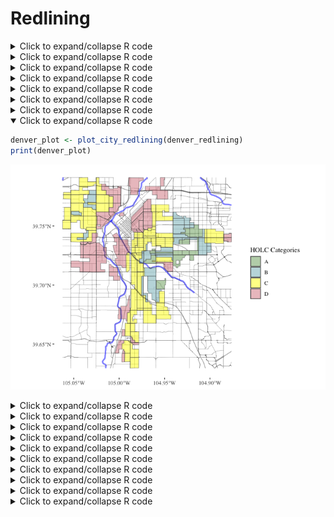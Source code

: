 Redlining
================

<details>
<summary>
Click to expand/collapse R code
</summary>

``` r
if (!requireNamespace("tidytext", quietly = TRUE)) {
  install.packages("tidytext")
}
library(tidytext)
## Warning: package 'tidytext' was built under R version 4.3.2
library(sf)
## Warning: package 'sf' was built under R version 4.3.2
## Linking to GEOS 3.11.0, GDAL 3.5.3, PROJ 9.1.0; sf_use_s2() is TRUE
library(ggplot2)
## Warning: package 'ggplot2' was built under R version 4.3.2
library(ggthemes)
## Warning: package 'ggthemes' was built under R version 4.3.2
library(dplyr)
## 
## Attaching package: 'dplyr'
## The following objects are masked from 'package:stats':
## 
##     filter, lag
## The following objects are masked from 'package:base':
## 
##     intersect, setdiff, setequal, union
library(rstac)
## Warning: package 'rstac' was built under R version 4.3.2
library(gdalcubes)
## Warning: package 'gdalcubes' was built under R version 4.3.2
library(gdalUtils)
## Please note that rgdal will be retired during October 2023,
## plan transition to sf/stars/terra functions using GDAL and PROJ
## at your earliest convenience.
## See https://r-spatial.org/r/2023/05/15/evolution4.html and https://github.com/r-spatial/evolution
## rgdal: version: 1.6-7, (SVN revision 1203)
## Geospatial Data Abstraction Library extensions to R successfully loaded
## Loaded GDAL runtime: GDAL 3.5.3, released 2022/10/21
## Path to GDAL shared files: /Library/Frameworks/R.framework/Versions/4.3-x86_64/Resources/library/rgdal/gdal
##  GDAL does not use iconv for recoding strings.
## GDAL binary built with GEOS: TRUE 
## Loaded PROJ runtime: Rel. 9.1.0, September 1st, 2022, [PJ_VERSION: 910]
## Path to PROJ shared files: /Library/Frameworks/R.framework/Versions/4.3-x86_64/Resources/library/gdalcubes/proj
## PROJ CDN enabled: FALSE
## Linking to sp version:1.6-1
## To mute warnings of possible GDAL/OSR exportToProj4() degradation,
## use options("rgdal_show_exportToProj4_warnings"="none") before loading sp or rgdal.
## 
## Attaching package: 'gdalUtils'
## The following object is masked from 'package:sf':
## 
##     gdal_rasterize
library(gdalcubes)
library(colorspace)
library(terra)
## Warning: package 'terra' was built under R version 4.3.2
## terra 1.7.71
## 
## Attaching package: 'terra'
## The following object is masked from 'package:colorspace':
## 
##     RGB
## The following objects are masked from 'package:gdalcubes':
## 
##     animate, crop, size
library(tidyterra)
## 
## Attaching package: 'tidyterra'
## The following object is masked from 'package:stats':
## 
##     filter
library(basemapR)
library(tidytext)
library(ggwordcloud)
library(osmextract)
## Data (c) OpenStreetMap contributors, ODbL 1.0. https://www.openstreetmap.org/copyright.
## Check the package website, https://docs.ropensci.org/osmextract/, for more details.
library(sf)
library(ggplot2)
library(ggthemes)
library(glue)
## 
## Attaching package: 'glue'
## The following object is masked from 'package:terra':
## 
##     trim

library(purrr)
```

</details>
<details>
<summary>
Click to expand/collapse R code
</summary>

``` r
# Function to get a list of unique cities and states from the redlining data
get_city_state_list_from_redlining_data <- function() {
  # URL to the GeoJSON data
  url <- "https://raw.githubusercontent.com/americanpanorama/mapping-inequality-census-crosswalk/main/MIv3Areas_2010TractCrosswalk.geojson"
  
  # Read the GeoJSON file into an sf object
  redlining_data <- tryCatch({
    read_sf(url)
  }, error = function(e) {
    stop("Error reading GeoJSON data: ", e$message)
  })

  # Check for the existence of 'city' and 'state' columns
  if (!all(c("city", "state") %in% names(redlining_data))) {
    stop("The required columns 'city' and/or 'state' do not exist in the data.")
  }

  # Extract a unique list of city and state pairs without the geometries
  city_state_df <- redlining_data %>%
    select(city, state) %>%
    st_set_geometry(NULL) %>%  # Drop the geometry to avoid issues with invalid shapes
    distinct(city, state) %>%
    arrange(state, city )  # Arrange the list alphabetically by state, then by city

  # Return the dataframe of unique city-state pairs
  return(city_state_df)
}
```

</details>
<details>
<summary>
Click to expand/collapse R code
</summary>

``` r
#Retrieve the list of cities and states
city_state_list <- get_city_state_list_from_redlining_data()
print(city_state_list)
```

    # A tibble: 314 × 2
       city        state
       <chr>       <chr>
     1 Birmingham  AL   
     2 Mobile      AL   
     3 Montgomery  AL   
     4 Arkadelphia AR   
     5 Batesville  AR   
     6 Camden      AR   
     7 Conway      AR   
     8 El Dorado   AR   
     9 Fort Smith  AR   
    10 Little Rock AR   
    # ℹ 304 more rows

</details>
<details>
<summary>
Click to expand/collapse R code
</summary>

``` r
# Function to load and filter redlining data by city
load_city_redlining_data <- function(city_name) {
  # URL to the GeoJSON data
  url <- "https://raw.githubusercontent.com/americanpanorama/mapping-inequality-census-crosswalk/main/MIv3Areas_2010TractCrosswalk.geojson"
  
  # Read the GeoJSON file into an sf object
  redlining_data <- read_sf(url)
  
  # Filter the data for the specified city and non-empty grades
  
  city_redline <- redlining_data %>%
    filter(city == city_name )
  
  # Return the filtered data
  return(city_redline)
}
```

</details>
<details>
<summary>
Click to expand/collapse R code
</summary>

``` r
# Load redlining data for Denver
denver_redlining <- load_city_redlining_data("Denver")
print(denver_redlining)
```

    Simple feature collection with 316 features and 15 fields
    Geometry type: MULTIPOLYGON
    Dimension:     XY
    Bounding box:  xmin: -105.0622 ymin: 39.62952 xmax: -104.8763 ymax: 39.79111
    Geodetic CRS:  WGS 84
    # A tibble: 316 × 16
       area_id city   state city_survey cat   grade label res   com   ind   fill   
     *   <int> <chr>  <chr> <lgl>       <chr> <chr> <chr> <lgl> <lgl> <lgl> <chr>  
     1    6525 Denver CO    TRUE        Best  A     A1    TRUE  FALSE FALSE #76a865
     2    6525 Denver CO    TRUE        Best  A     A1    TRUE  FALSE FALSE #76a865
     3    6525 Denver CO    TRUE        Best  A     A1    TRUE  FALSE FALSE #76a865
     4    6525 Denver CO    TRUE        Best  A     A1    TRUE  FALSE FALSE #76a865
     5    6529 Denver CO    TRUE        Best  A     A2    TRUE  FALSE FALSE #76a865
     6    6529 Denver CO    TRUE        Best  A     A2    TRUE  FALSE FALSE #76a865
     7    6529 Denver CO    TRUE        Best  A     A2    TRUE  FALSE FALSE #76a865
     8    6537 Denver CO    TRUE        Best  A     A3    TRUE  FALSE FALSE #76a865
     9    6537 Denver CO    TRUE        Best  A     A3    TRUE  FALSE FALSE #76a865
    10    6537 Denver CO    TRUE        Best  A     A3    TRUE  FALSE FALSE #76a865
    # ℹ 306 more rows
    # ℹ 5 more variables: GEOID10 <chr>, GISJOIN <chr>, calc_area <dbl>,
    #   pct_tract <dbl>, geometry <MULTIPOLYGON [°]>

</details>
<details>
<summary>
Click to expand/collapse R code
</summary>

``` r


get_places <- function(polygon_layer, type = "food" ) {
  # Check if the input is an sf object
  if (!inherits(polygon_layer, "sf")) {
    stop("The provided object is not an sf object.")
  }
  
  # Create a bounding box from the input sf object
  bbox_here <- st_bbox(polygon_layer) |>
    st_as_sfc()
  
  if(type == "food"){
    my_layer <- "multipolygons"
    my_query <- "SELECT * FROM multipolygons WHERE (
                 shop IN ('supermarket', 'bodega', 'market', 'other_market', 'farm', 'garden_centre', 'doityourself', 'farm_supply', 'compost', 'mulch', 'fertilizer') OR
                 amenity IN ('social_facility', 'market', 'restaurant', 'coffee') OR
                 leisure = 'garden' OR
                 landuse IN ('farm', 'farmland', 'row_crops', 'orchard_plantation', 'dairy_grazing') OR
                 building IN ('brewery', 'winery', 'distillery') OR
                 shop = 'greengrocer' OR
                 amenity = 'marketplace'
               )"
    title <- "food"
  }
  
  if (type == "processed_food") {
    my_layer <- "multipolygons"
    my_query <- "SELECT * FROM multipolygons WHERE (
                   amenity IN ('fast_food', 'cafe', 'pub') OR
                   shop IN ('convenience', 'supermarket') OR
                   shop = 'kiosk'
                 )"
    title <- "Processed Food Locations"
}
  
  if(type == "natural_habitats"){
    my_layer <- "multipolygons"
    my_query <- "SELECT * FROM multipolygons WHERE (
             boundary = 'protected_area' OR
             natural IN ('tree', 'wood') OR
             landuse = 'forest' OR
             leisure = 'park'
           )"
    title <- "Natural habitats or City owned trees"
  }
  
   if(type == "roads"){
    my_layer <- "lines"
    my_query <- "SELECT * FROM lines WHERE (
             highway IN ('motorway', 'trunk', 'primary', 'secondary', 'tertiary') )"
    title <- "Major roads"
   }
  
  if(type == "rivers"){
    my_layer <- "lines"
    my_query <- "SELECT * FROM lines WHERE (
             waterway IN ('river'))"
    title <- "Major rivers"
  }
  
  if(type == "internet_access") {
    my_layer <- "multipolygons"
    my_query <- "SELECT * FROM multipolygons WHERE (
                 amenity IN ('library', 'cafe', 'community_centre', 'public_building') AND
                 internet_access = 'yes' 
               )"
    title <- "Internet Access Locations"
}

  if(type == "water_bodies") {
    my_layer <- "multipolygons"
    my_query <- "SELECT * FROM multipolygons WHERE (
                 natural IN ('water', 'lake', 'pond') OR
                 water IN ('lake', 'pond') OR
                 landuse = 'reservoir'
               )"
    title <- "Water Bodies"
}

 if(type == "government_buildings") {
    my_layer <- "multipolygons"
    my_query <- "SELECT * FROM multipolygons WHERE (
                 amenity IN ('townhall', 'courthouse', 'embassy', 'police', 'fire_station') OR
                 building IN ('capitol', 'government')
               )"
    title <- "Government Buildings"
}



  # Use the bbox to get data with oe_get(), specifying the desired layer and a custom SQL query for fresh food places
  tryCatch({
    places <- oe_get(
      place = bbox_here,
      layer = my_layer,  # Adjusted layer; change as per actual data availability
      query = my_query,
      quiet = TRUE
    )
    
  places <- st_make_valid(places)
    
    # Crop the data to the bounding box
    cropped_places <- st_crop(places, bbox_here)
    
    # Plotting the cropped fresh food places
    plot <- ggplot(data = cropped_places) +
      geom_sf(fill="cornflowerblue", color="cornflowerblue") +
      ggtitle(title) +
  theme_tufte()+
  theme(legend.position = "none",  # Optionally hide the legend
        axis.text = element_blank(),     # Remove axis text
        axis.title = element_blank(),    # Remove axis titles
        axis.ticks = element_blank(),    # Remove axis ticks
         plot.background = element_rect(fill = "white", color = NA),  # Set the plot background to white
        panel.background = element_rect(fill = "white", color = NA),  # Set the panel background to white
        panel.grid.major = element_blank(),  # Remove major grid lines
        panel.grid.minor = element_blank(),
        ) 
    
    # Save the plot as a PNG file
    png_filename <- paste0(title,"_", Sys.Date(), ".png")
    ggsave(png_filename, plot, width = 10, height = 8, units = "in")
    
    # Return the cropped dataset
    return(cropped_places)
  }, error = function(e) {
    stop("Failed to retrieve or plot data: ", e$message)
  })
}
```

</details>
<details>
<summary>
Click to expand/collapse R code
</summary>

``` r


plot_city_redlining <- function(redlining_data, filename = "redlining_plot.png") {
  # Fetch additional geographic data based on redlining data
  roads <- get_places(redlining_data, type = "roads")
  rivers <- get_places(redlining_data, type = "rivers")
  
  # Filter residential zones with valid grades and where city survey is TRUE
  residential_zones <- redlining_data %>%
    filter(city_survey == TRUE & grade != "") 

  # Colors for the grades
  colors <- c("#76a865", "#7cb5bd", "#ffff00", "#d9838d")

  # Plot the data using ggplot2
  plot <- ggplot() +
    geom_sf(data = roads, lwd = 0.1) +
    geom_sf(data = rivers, color = "blue", alpha = 0.5, lwd = 1.1) +
    geom_sf(data = residential_zones, aes(fill = grade), alpha = 0.5) +
    theme_tufte() +
    scale_fill_manual(values = colors) +
    labs(fill = 'HOLC Categories') +
    theme(
      plot.background = element_rect(fill = "white", color = NA),
      panel.background = element_rect(fill = "white", color = NA),
      panel.grid.major = element_blank(),
      panel.grid.minor = element_blank(),
      legend.position = "right"
    )
  
  # Save the plot as a high-resolution PNG file
  ggsave(filename, plot, width = 10, height = 8, units = "in", dpi = 600)
  
  # Return the plot object if needed for further manipulation or checking
  return(plot)
}
```

</details>
<details open>
<summary>
Click to expand/collapse R code
</summary>

``` r
denver_plot <- plot_city_redlining(denver_redlining)
print(denver_plot)
```

![](worksheet_redlining_files/figure-gfm/unnamed-chunk-8-1.png)

<details>
<summary>
Click to expand/collapse R code
</summary>

``` r
food <- get_places(denver_redlining, type="food")

food_processed <- get_places(denver_redlining, type="processed_food")


natural_habitats <- get_places(denver_redlining, type="natural_habitats")

roads <- get_places(denver_redlining, type="roads")

rivers <- get_places(denver_redlining, type="rivers")

#water_bodies <- get_places(denver_redlining, type="water_bodies")

government_buildings <- get_places(denver_redlining, type="government_buildings")
```

</details>
<details>
<summary>
Click to expand/collapse R code
</summary>

``` r
split_plot <- function(sf_data, roads, rivers) {
  # Filter for grades A, B, C, and D
  sf_data_filtered <- sf_data %>% 
    filter(grade %in% c('A', 'B', 'C', 'D'))

  # Define a color for each grade
  grade_colors <- c("A" = "#76a865", "B" = "#7cb5bd", "C" = "#ffff00", "D" = "#d9838d")

  # Create the plot with panels for each grade
  plot <- ggplot(data = sf_data_filtered) +
    geom_sf(data = roads, alpha = 0.1, lwd = 0.1) +
    geom_sf(data = rivers, color = "blue", alpha = 0.1, lwd = 1.1) +
    geom_sf(aes(fill = grade)) +
    facet_wrap(~ grade, nrow = 1) +  # Free scales for different zoom levels if needed
    scale_fill_manual(values = grade_colors) +
    theme_minimal() +
    labs(fill = 'HOLC Grade') +
    theme_tufte() +
    theme(plot.background = element_rect(fill = "white", color = NA),
          panel.background = element_rect(fill = "white", color = NA),
          legend.position = "none",  # Optionally hide the legend
          axis.text = element_blank(),     # Remove axis text
          axis.title = element_blank(),    # Remove axis titles
          axis.ticks = element_blank(),    # Remove axis ticks
          panel.grid.major = element_blank(),  # Remove major grid lines
          panel.grid.minor = element_blank())  

  return(plot)
}
```

</details>
<details>
<summary>
Click to expand/collapse R code
</summary>

``` r
plot_row <- split_plot(denver_redlining, roads, rivers)
print(plot_row)
```

![](worksheet_redlining_files/figure-gfm/unnamed-chunk-11-1.png)

</details>
<details>
<summary>
Click to expand/collapse R code
</summary>

``` r

process_and_plot_sf_layers <- function(layer1, layer2, output_file = "output_plot.png") {
 # Make geometries valid
layer1 <- st_make_valid(layer1)
layer2 <- st_make_valid(layer2)

# Optionally, simplify geometries to remove duplicate vertices
layer1 <- st_simplify(layer1, preserveTopology = TRUE) |>
  filter(grade != "")

# Prepare a list to store results
results <- list()

# Loop through each grade and perform operations
for (grade in c("A", "B", "C", "D")) {
  # Filter layer1 for current grade
  layer1_grade <- layer1[layer1$grade == grade, ]

  # Buffer the geometries of the current grade
  buffered_layer1_grade <- st_buffer(layer1_grade, dist = 500)

  # Intersect with the second layer
  intersections <- st_intersects(layer2, buffered_layer1_grade, sparse = FALSE)
  selected_polygons <- layer2[rowSums(intersections) > 0, ]

  # Add a new column to store the grade information
  selected_polygons$grade <- grade

  # Store the result
  results[[grade]] <- selected_polygons
}

# Combine all selected polygons from different grades into one sf object
final_selected_polygons <- do.call(rbind, results)

  # Define colors for the grades
  grade_colors <- c("A" = "grey", "B" = "grey", "C" = "grey", "D" = "grey")

  # Create the plot
  plot <- ggplot() +
    geom_sf(data = roads, alpha = 0.05, lwd = 0.1) +
    geom_sf(data = rivers, color = "blue", alpha = 0.1, lwd = 1.1) +
    geom_sf(data = layer1, fill = "grey", color = "grey", size = 0.1) +
    facet_wrap(~ grade, nrow = 1) +
    geom_sf(data = final_selected_polygons,fill = "green", color = "green", size = 0.1) +
    facet_wrap(~ grade, nrow = 1) +
    #scale_fill_manual(values = grade_colors) +
    #scale_color_manual(values = grade_colors) +
    theme_minimal() +
    labs(fill = 'HOLC Grade') +
    theme_tufte() +
    theme(plot.background = element_rect(fill = "white", color = NA),
      panel.background = element_rect(fill = "white", color = NA),
      legend.position = "none",
          axis.text = element_blank(),
          axis.title = element_blank(),
          axis.ticks = element_blank(),
          panel.grid.major = element_blank(),
          panel.grid.minor = element_blank())

  # Save the plot as a high-resolution PNG file
  ggsave(output_file, plot, width = 10, height = 8, units = "in", dpi = 600)
  
  # Return the plot for optional further use
  return(list(plot=plot, sf = final_selected_polygons))
}
```

</details>
<details>
<summary>
Click to expand/collapse R code
</summary>

``` r
create_wordclouds_by_grade <- function(sf_object, output_file = "food_word_cloud_per_grade.png",title = "Healthy food place names word cloud", max_size =25, col_select = "name") {
   
    
    # Extract relevant data and prepare text data
    text_data <- sf_object %>%
        select(grade, col_select) %>%
        filter(!is.na(col_select)) %>%
        unnest_tokens(output = "word", input = col_select, token = "words") %>%
        count(grade, word, sort = TRUE) %>%
        ungroup() %>%
        filter(n() > 1)  # Filter to remove overly common or single-occurrence words
    
    # Ensure there are no NA values in the 'word' column
    text_data <- text_data %>% filter(!is.na(word))

    # Handle cases where text_data might be empty
    if (nrow(text_data) == 0) {
        stop("No data available for creating word clouds.")
    }
    
    # Create a word cloud using ggplot2 and ggwordcloud
    p <- ggplot( ) +
        geom_text_wordcloud_area(data=text_data, aes(label = word, size = n),rm_outside = TRUE) +
        scale_size_area(max_size = max_size) +
        facet_wrap(~ grade, nrow = 1) +
      scale_color_gradient(low = "darkred", high = "red") +
        theme_minimal() +
        theme(plot.background = element_rect(fill = "white", color = NA),
          panel.background = element_rect(fill = "white", color = NA),
          panel.spacing = unit(0.5, "lines"),
              plot.title = element_text(size = 16, face = "bold"),
              legend.position = "none") +
        labs(title = title)
    
    # Attempt to save the plot and handle any errors
    tryCatch({
        ggsave(output_file, p, width = 10, height = 4, units = "in", dpi = 600)
    }, error = function(e) {
        cat("Error in saving the plot: ", e$message, "\n")
    })
    
    return(p)
}
```

</details>
<details>
<summary>
Click to expand/collapse R code
</summary>

``` r
 layer1 <- denver_redlining
 layer2 <- food
 food_match <- process_and_plot_sf_layers(layer1, layer2, "final_redlining_plot.png")
 print(food_match$plot)
```

![](worksheet_redlining_files/figure-gfm/unnamed-chunk-14-1.png)

</details>
<details>
<summary>
Click to expand/collapse R code
</summary>

``` r
food_word_cloud <- create_wordclouds_by_grade(food_match$sf, output_file = "food_word_cloud_per_grade.png")
```

    Warning: Using an external vector in selections was deprecated in tidyselect 1.1.0.
    ℹ Please use `all_of()` or `any_of()` instead.
      # Was:
      data %>% select(col_select)

      # Now:
      data %>% select(all_of(col_select))

    See <https://tidyselect.r-lib.org/reference/faq-external-vector.html>.

    Warning in wordcloud_boxes(data_points = points_valid_first, boxes = boxes, :
    Some words could not fit on page. They have been removed.

![](food_word_cloud_per_grade.png)
</details>
<details>
<summary>
Click to expand/collapse R code
</summary>

``` r
 layer1 <- denver_redlining
 layer2 <- food_processed
 processed_food_match <- process_and_plot_sf_layers(layer1, layer2, "final_redlining_plot.png")
 print(processed_food_match$plot)
```

![](worksheet_redlining_files/figure-gfm/unnamed-chunk-16-1.png)

</details>
<details>
<summary>
Click to expand/collapse R code
</summary>

``` r
processed_food_cloud <- create_wordclouds_by_grade(processed_food_match$sf, output_file = "processed_food_word_cloud_per_grade.png",title = "Processed food place names where larger text is more frequent", max_size =17)
```

![](processed_food_word_cloud_per_grade.png)
</details>
<details>
<summary>
Click to expand/collapse R code
</summary>

``` r
 layer1 <- denver_redlining
 layer2 <- natural_habitats
 natural_habitats_match <- process_and_plot_sf_layers(layer1, layer2, "final_redlining_plot.png")
 print(natural_habitats_match$plot)
```

![](worksheet_redlining_files/figure-gfm/unnamed-chunk-18-1.png)

<details>
<summary>
Click to expand/collapse R code
</summary>

``` r
natural_habitats_cloud <- create_wordclouds_by_grade(natural_habitats_match$sf, output_file = "natural_habitats_word_cloud_per_grade.png",title = "Natural habitats place names where larger text is more frequent", max_size =35)
```

![](natural_habitats_word_cloud_per_grade.png)
</details>
<details>
<summary>
Click to expand/collapse R code
</summary>

``` r
polygon_layer <- denver_redlining
# Function to process satellite data based on an SF polygon's extent
process_satellite_data <- function(polygon_layer, start_date, end_date, assets, fps = 1, output_file = "anim.gif") {
  # Record start time
  start_time <- Sys.time()
  
  # Calculate the bbox from the polygon layer
  bbox <- st_bbox(polygon_layer)
  
  s = stac("https://earth-search.aws.element84.com/v0")

  
  # Use stacR to search for Sentinel-2 images within the bbox and date range
  items = s |> stac_search(
    collections = "sentinel-s2-l2a-cogs",
    bbox = c(bbox["xmin"], bbox["ymin"], bbox["xmax"], bbox["ymax"]),
    datetime = paste(start_date, end_date, sep = "/"),
    limit = 500
  ) %>% 
  post_request()
  
  # Define mask for Sentinel-2 image quality
  #S2.mask <- image_mask("SCL", values = c(3, 8, 9))
  
  # Create a collection of images filtering by cloud cover
  col <- stac_image_collection(items$features, asset_names = assets, property_filter = function(x) {x[["eo:cloud_cover"]] < 30})
  
  # Define a view for processing the data
  v <- cube_view(srs = "EPSG:4326", 
                 extent = list(t0 = start_date, t1 = end_date,
                               left = bbox["xmin"], right = bbox["xmax"], 
                               top = bbox["ymax"], bottom = bbox["ymin"]),
                 dx = 0.001, dy = 0.001, dt = "P1M", 
                 aggregation = "median", resampling = "bilinear")
  
  # Calculate NDVI and create an animation
  ndvi_col <- function(n) {
    rev(sequential_hcl(n, "Green-Yellow"))
  }
  
  #raster_cube(col, v, mask = S2.mask) %>%
  raster_cube(col, v) %>%
    select_bands(c("B04", "B08")) %>%
    apply_pixel("(B08-B04)/(B08+B04)", "NDVI") %>%
    gdalcubes::animate(col = ndvi_col, zlim = c(-0.2, 1), key.pos = 1, save_as = output_file, fps = fps)
  
  # Calculate processing time
  end_time <- Sys.time()
  processing_time <- difftime(end_time, start_time)
  
  # Return processing time
  return(processing_time)
}
```

</details>
<details>
<summary>
Click to expand/collapse R code
</summary>

``` r
processing_time <- process_satellite_data(denver_redlining, "2022-05-31", "2023-05-31", c("B04", "B08"))
print(processing_time)
```

    Time difference of 9.332093 mins

![](anim.gif)
</details>
<details>
<summary>
Click to expand/collapse R code
</summary>

``` r



yearly_average_ndvi <- function(polygon_layer, output_file = "ndvi.png", dx = 0.01, dy = 0.01) {
  # Record start time
  start_time <- Sys.time()

  # Calculate the bbox from the polygon layer
  bbox <- st_bbox(polygon_layer)
  
  s = stac("https://earth-search.aws.element84.com/v0")

  # Search for Sentinel-2 images within the bbox for June
  items <- s |> stac_search(
    collections = "sentinel-s2-l2a-cogs",
    bbox = c(bbox["xmin"], bbox["ymin"], bbox["xmax"], bbox["ymax"]),
    datetime = "2023-01-01/2023-12-31",
    limit = 500
  ) %>% 
  post_request()
  
  # Create a collection of images filtering by cloud cover
  col <- stac_image_collection(items$features, asset_names = c("B04", "B08"), property_filter = function(x) {x[["eo:cloud_cover"]] < 80})
  
  # Define a view for processing the data specifically for June
  v <- cube_view(srs = "EPSG:4326", 
                 extent = list(t0 = "2023-01-01", t1 = "2023-12-31",
                               left = bbox["xmin"], right = bbox["xmax"], 
                               top = bbox["ymax"], bottom = bbox["ymin"]),
                 dx = dx, dy = dy, dt = "P1Y", 
                 aggregation = "median", resampling = "bilinear")

  # Process NDVI
  ndvi_rast <- raster_cube(col, v) %>%
    select_bands(c("B04", "B08")) %>%
    apply_pixel("(B08-B04)/(B08+B04)", "NDVI") %>%
    write_tif() |>
    terra::rast()
  
 
  # Convert terra Raster to ggplot using tidyterra
ndvi_plot <-   ggplot() +
    geom_spatraster(data = ndvi_rast, aes(fill = NDVI)) +
    scale_fill_viridis_c(option = "viridis", direction = -1, name = "NDVI") +
    labs(title = "NDVI mean for 2023") +
    theme_minimal() +
    coord_sf() +
    theme(plot.background = element_rect(fill = "white", color = NA),
      panel.background = element_rect(fill = "white", color = NA),
      legend.position = "right",
          axis.text = element_blank(),
          axis.title = element_blank(),
          axis.ticks = element_blank(),
          panel.grid.major = element_blank(),
          panel.grid.minor = element_blank()) 

  # Save the plot as a high-resolution PNG file
  ggsave(output_file, ndvi_plot, width = 10, height = 8, dpi = 600)

  # Calculate processing time
  end_time <- Sys.time()
  processing_time <- difftime(end_time, start_time)

  # Return the plot and processing time
  return(list(plot = ndvi_plot, processing_time = processing_time, raster = ndvi_rast))
}
```

</details>
<details>
<summary>
Click to expand/collapse R code
</summary>

``` r
ndvi_background <- yearly_average_ndvi(denver_redlining,dx = 0.0001, dy = 0.0001)
print(ndvi_background$plot)
```

![](worksheet_redlining_files/figure-gfm/unnamed-chunk-23-1.png)

``` r
print(ndvi_background$processing_time)
```

    Time difference of 15.54536 mins

``` r
print(ndvi_background$raster)
```

    class       : SpatRaster 
    dimensions  : 1616, 1860, 1  (nrow, ncol, nlyr)
    resolution  : 1e-04, 1e-04  (x, y)
    extent      : -105.0623, -104.8763, 39.62951, 39.79112  (xmin, xmax, ymin, ymax)
    coord. ref. : lon/lat WGS 84 (EPSG:4326) 
    source      : cube_9522eb956f52023-01-01.tif 
    name        : NDVI 

</details>
<details>
<summary>
Click to expand/collapse R code
</summary>

``` r


create_mask_and_plot <- function(redlining_sf, background_raster = ndvi$raster, roads = NULL, rivers = NULL){
  start_time <- Sys.time()  # Start timing
  
  # Validate and prepare the redlining data
  redlining_sf <- redlining_sf %>%
    filter(grade != "") %>%
    st_make_valid()
  
  
bbox <- st_bbox(redlining_sf)  # Get original bounding box


expanded_bbox <- expand_bbox(bbox, 6000, 1000)  # 

   
expanded_bbox_poly <- st_as_sfc(expanded_bbox, crs = st_crs(redlining_sf)) %>%
    st_make_valid()
  
  # Initialize an empty list to store masks
  masks <- list()
  
  # Iterate over each grade to create masks
  unique_grades <- unique(redlining_sf$grade)
  for (grade in unique_grades) {
    # Filter polygons by grade
    grade_polygons <- redlining_sf[redlining_sf$grade == grade, ]
    
    # Create an "inverted" mask by subtracting these polygons from the background
    mask <- st_difference(expanded_bbox_poly, st_union(grade_polygons))
    
    # Store the mask in the list with the grade as the name
    masks[[grade]] <- st_sf(geometry = mask, grade = grade)
  }
  
  # Combine all masks into a single sf object
  mask_sf <- do.call(rbind, masks)
  
  # Normalize the grades so that C.2 becomes C, but correctly handle other grades
  mask_sf$grade <- ifelse(mask_sf$grade == "C.2", "C", mask_sf$grade)

  # Prepare the plot
  plot <- ggplot() +
    geom_spatraster(data = background_raster, aes(fill = NDVI)) +
  scale_fill_viridis_c(name = "NDVI", option = "viridis", direction = -1) +
   
    geom_sf(data = mask_sf, aes(color = grade), fill = "white", size = 0.1, show.legend = FALSE) +
    scale_color_manual(values = c("A" = "white", "B" = "white", "C" = "white", "D" = "white"), name = "Grade") +
    facet_wrap(~ grade, nrow = 1) +
     geom_sf(data = roads, alpha = 1, lwd = 0.1, color="white") +
    geom_sf(data = rivers, color = "white", alpha = 0.5, lwd = 1.1) +
    labs(title = "NDVI: Normalized Difference Vegetation Index") +
    theme_minimal() +
    coord_sf(xlim = c(bbox["xmin"], bbox["xmax"]), 
           ylim = c(bbox["ymin"], bbox["ymax"]), 
           expand = FALSE) + 
    theme(plot.background = element_rect(fill = "white", color = NA),
          panel.background = element_rect(fill = "white", color = NA),
          legend.position = "bottom",
          axis.text = element_blank(),
          axis.title = element_blank(),
          axis.ticks = element_blank(),
          panel.grid.major = element_blank(),
          panel.grid.minor = element_blank())

  # Save the plot
  ggsave("redlining_mask_ndvi.png", plot, width = 10, height = 4, dpi = 600)

  end_time <- Sys.time()  # End timing
  runtime <- end_time - start_time

  # Return the plot and runtime
  return(list(plot = plot, runtime = runtime, mask_sf = mask_sf))
}
```

</details>
<details>
<summary>
Click to expand/collapse R code
</summary>

``` r
ndvi_background_low <- yearly_average_ndvi(denver_redlining)
print(ndvi_background_low$plot)
```

![](worksheet_redlining_files/figure-gfm/unnamed-chunk-25-1.png)

``` r
print(ndvi_background_low$processing_time)
```

    Time difference of 1.710772 mins

``` r
print(ndvi_background_low$raster)
```

    class       : SpatRaster 
    dimensions  : 17, 19, 1  (nrow, ncol, nlyr)
    resolution  : 0.01, 0.01  (x, y)
    extent      : -105.0643, -104.8743, 39.62532, 39.79532  (xmin, xmax, ymin, ymax)
    coord. ref. : lon/lat WGS 84 (EPSG:4326) 
    source      : cube_95216d405be2023-01-01.tif 
    name        : NDVI 

</details>
<details>
<summary>
Click to expand/collapse R code
</summary>

``` r
ndvi <- create_mask_and_plot(denver_redlining, background_raster = ndvi_background_low$raster, roads = roads, rivers = rivers)
ndvi$mask_sf
```

    Simple feature collection with 4 features and 1 field
    Geometry type: GEOMETRY
    Dimension:     XY
    Bounding box:  xmin: -105.0865 ymin: 39.62053 xmax: -104.8546 ymax: 39.8001
    Geodetic CRS:  WGS 84
      grade                       geometry
    A     A MULTIPOLYGON (((-105.0865 3...
    B     B POLYGON ((-105.0865 39.6205...
    C     C MULTIPOLYGON (((-105.0865 3...
    D     D MULTIPOLYGON (((-105.0865 3...

``` r
ndvi$plot
```

![](worksheet_redlining_files/figure-gfm/unnamed-chunk-26-1.png)

![](redlining_mask_ndvi.png)
</details>
<details>
<summary>
Click to expand/collapse R code
</summary>

``` r
process_city_inventory_data <- function(address, inner_file, polygon_layer, output_filename,variable_label= 'Tree Density') {
  # Download and read the shapefile
  full_path <- glue("/vsizip/vsicurl/{address}/{inner_file}")
  shape_data <- st_read(full_path, quiet = TRUE) |> st_as_sf()

  # Process the shape data with the provided polygon layer
  processed_data <- process_and_plot_sf_layers(polygon_layer, shape_data, paste0(output_filename, ".png"))

  # Extract trees from the processed data
  trees <- processed_data$sf
  denver_redlining_residential <- polygon_layer |> filter(grade != "")

  # Generate the density plot
  plot <- ggplot() +
    geom_sf(data = roads, alpha = 0.05, lwd = 0.1) +
    geom_sf(data = rivers, color = "blue", alpha = 0.1, lwd = 1.1) +
    geom_sf(data = denver_redlining_residential, fill = "grey", color = "grey", size = 0.1) +
    facet_wrap(~ grade, nrow = 1) +
    stat_density_2d(data = trees, 
                    mapping = aes(x = map_dbl(geometry, ~.[1]),
                                  y = map_dbl(geometry, ~.[2]),
                                  fill = stat(density)),
                    geom = 'tile',
                    contour = FALSE,
                    alpha = 0.9) +
    scale_fill_gradientn(colors = c("transparent", "white", "limegreen"),
                         values = scales::rescale(c(0, 0.1, 1)),  # Adjust these based on your density range
                         guide = "colourbar") +
    theme_minimal() +
    labs(fill = variable_label) +
    theme_tufte() +
    theme(plot.background = element_rect(fill = "white", color = NA),
          panel.background = element_rect(fill = "white", color = NA),
          legend.position = "bottom",
          axis.text = element_blank(),
          axis.title = element_blank(),
          axis.ticks = element_blank(),
          panel.grid.major = element_blank(),
          panel.grid.minor = element_blank())

  # Save the plot
  ggsave(paste0(output_filename, "_density_plot.png"), plot, width = 10, height = 4, units = "in", dpi = 600)

  # Return the plot and the tree layer
  return(list(plot = plot, layer = trees))
}
```

</details>
<details>
<summary>
Click to expand/collapse R code
</summary>

``` r
result <- process_city_inventory_data(
  "https://www.denvergov.org/media/gis/DataCatalog/tree_inventory/shape/tree_inventory.zip",
  "tree_inventory.shp",
  denver_redlining,
  "Denver_tree_inventory_2023"
)
```

    Warning: `stat(density)` was deprecated in ggplot2 3.4.0.
    ℹ Please use `after_stat(density)` instead.

``` r
result
```

    $plot

![](worksheet_redlining_files/figure-gfm/unnamed-chunk-28-1.png)


    $layer
    Simple feature collection with 336999 features and 17 fields
    Geometry type: POINT
    Dimension:     XY
    Bounding box:  xmin: -105.057 ymin: 39.66298 xmax: -104.8801 ymax: 39.7939
    Geodetic CRS:  WGS 84
    First 10 features:
         SITE_ID                    SPECIES_CO                      SPECIES_BO
    A.3    61362                  Oak, Shumard               Quercus shumardii
    A.14  187865                 Maple, Norway                Acer platanoides
    A.20  227501                   Honeylocust           Gleditsia triacanthos
    A.23  185920                    Ash, White              Fraxinus americana
    A.26  163730 Maple, Freeman 'Autumn Blaze' Acer x freemanii 'Autumn Blaze'
    A.33  184376                 Maple, Norway                Acer platanoides
    A.35  182758          Crabapple, Flowering                Malus sylvestris
    A.37    1853                Oak, Chinkapin           Quercus muehlenbergii
    A.43  113549               Pear, Flowering                Pyrus calleryana
    A.53  129798                   Honeylocust           Gleditsia triacanthos
         DIAMETER STEMS               LOCATION_N LOCATION_C
    A.3   6 to 12     1             Mayfair Park        432
    A.14 12 to 18     1          0 Non-park tree       <NA>
    A.20 18 to 24     1          0 Non-park tree       <NA>
    A.23  6 to 12     1          0 Non-park tree       <NA>
    A.26   0 to 6     1          0 Non-park tree       <NA>
    A.33 18 to 24     1          0 Non-park tree       <NA>
    A.35  6 to 12     1          0 Non-park tree       <NA>
    A.37   0 to 6     1 East 17th Avenue Parkway        412
    A.43   0 to 6     8          0 Non-park tree       <NA>
    A.53   0 to 6     1                E 6th Ave        411
                             SITE_DESIG INVENTORY_ ADDRESS             STREET
    A.3                            Park   2/9/2021    1000           N IVY ST
    A.14 Private Maintained Street Tree  11/7/2016    1650       N NEWPORT ST
    A.20 Private Maintained Street Tree  11/8/2016     525      S BELLAIRE ST
    A.23 Private Maintained Street Tree 10/29/2020    1545         N HOLLY ST
    A.26 Private Maintained Street Tree  10/4/2019     600          N VINE ST
    A.33 Private Maintained Street Tree 10/29/2020    1550       N GLENCOE ST
    A.35 Private Maintained Street Tree   4/3/2018    1350        N DAHLIA ST
    A.37                         Median   2/9/2021    5100 E 17TH AVENUE PKWY
    A.43 Private Maintained Street Tree  11/7/2016     894       S GAYLORD ST
    A.53                         Median   2/9/2021    6500  E 6TH AVENUE PKWY
                NEIGHBOR    X_LONG    Y_LAT   WORKGROUP NOTABLE grade
    A.3        Montclair -104.9206 39.73237  Operations     N/A     A
    A.14 South Park Hill -104.9093 39.74253 Inspections     N/A     A
    A.20         Hilltop -104.9372 39.72485 Inspections     N/A     A
    A.23 South Park Hill -104.9224 39.74107 Inspections     N/A     A
    A.26    Country Club -104.9622 39.72567 Inspections     N/A     A
    A.33 South Park Hill -104.9257 39.74126 Inspections     N/A     A
    A.35            Hale -104.9315 39.73746 Inspections     N/A     A
    A.37 South Park Hill -104.9277 39.74368  Operations     N/A     A
    A.43 Washington Park -104.9614 39.70028 Inspections     N/A     A
    A.53         Hilltop -104.9113 39.72560  Operations     N/A     A
                           geometry
    A.3  POINT (-104.9206 39.73237)
    A.14 POINT (-104.9093 39.74253)
    A.20 POINT (-104.9372 39.72485)
    A.23 POINT (-104.9224 39.74107)
    A.26 POINT (-104.9622 39.72567)
    A.33 POINT (-104.9257 39.74126)
    A.35 POINT (-104.9315 39.73746)
    A.37 POINT (-104.9277 39.74368)
    A.43 POINT (-104.9614 39.70028)
    A.53  POINT (-104.9113 39.7256)

</details>
<details>
<summary>
Click to expand/collapse R code
</summary>

``` r
result <- process_city_inventory_data(
  "https://www.denvergov.org/media/gis/DataCatalog/tree_inventory/shape/tree_inventory.zip",
  "tree_inventory.shp",
  denver_redlining,
  "Denver_tree_inventory_2023"
)
result
```

    $plot

![](worksheet_redlining_files/figure-gfm/unnamed-chunk-29-1.png)


    $layer
    Simple feature collection with 336999 features and 17 fields
    Geometry type: POINT
    Dimension:     XY
    Bounding box:  xmin: -105.057 ymin: 39.66298 xmax: -104.8801 ymax: 39.7939
    Geodetic CRS:  WGS 84
    First 10 features:
         SITE_ID                    SPECIES_CO                      SPECIES_BO
    A.3    61362                  Oak, Shumard               Quercus shumardii
    A.14  187865                 Maple, Norway                Acer platanoides
    A.20  227501                   Honeylocust           Gleditsia triacanthos
    A.23  185920                    Ash, White              Fraxinus americana
    A.26  163730 Maple, Freeman 'Autumn Blaze' Acer x freemanii 'Autumn Blaze'
    A.33  184376                 Maple, Norway                Acer platanoides
    A.35  182758          Crabapple, Flowering                Malus sylvestris
    A.37    1853                Oak, Chinkapin           Quercus muehlenbergii
    A.43  113549               Pear, Flowering                Pyrus calleryana
    A.53  129798                   Honeylocust           Gleditsia triacanthos
         DIAMETER STEMS               LOCATION_N LOCATION_C
    A.3   6 to 12     1             Mayfair Park        432
    A.14 12 to 18     1          0 Non-park tree       <NA>
    A.20 18 to 24     1          0 Non-park tree       <NA>
    A.23  6 to 12     1          0 Non-park tree       <NA>
    A.26   0 to 6     1          0 Non-park tree       <NA>
    A.33 18 to 24     1          0 Non-park tree       <NA>
    A.35  6 to 12     1          0 Non-park tree       <NA>
    A.37   0 to 6     1 East 17th Avenue Parkway        412
    A.43   0 to 6     8          0 Non-park tree       <NA>
    A.53   0 to 6     1                E 6th Ave        411
                             SITE_DESIG INVENTORY_ ADDRESS             STREET
    A.3                            Park   2/9/2021    1000           N IVY ST
    A.14 Private Maintained Street Tree  11/7/2016    1650       N NEWPORT ST
    A.20 Private Maintained Street Tree  11/8/2016     525      S BELLAIRE ST
    A.23 Private Maintained Street Tree 10/29/2020    1545         N HOLLY ST
    A.26 Private Maintained Street Tree  10/4/2019     600          N VINE ST
    A.33 Private Maintained Street Tree 10/29/2020    1550       N GLENCOE ST
    A.35 Private Maintained Street Tree   4/3/2018    1350        N DAHLIA ST
    A.37                         Median   2/9/2021    5100 E 17TH AVENUE PKWY
    A.43 Private Maintained Street Tree  11/7/2016     894       S GAYLORD ST
    A.53                         Median   2/9/2021    6500  E 6TH AVENUE PKWY
                NEIGHBOR    X_LONG    Y_LAT   WORKGROUP NOTABLE grade
    A.3        Montclair -104.9206 39.73237  Operations     N/A     A
    A.14 South Park Hill -104.9093 39.74253 Inspections     N/A     A
    A.20         Hilltop -104.9372 39.72485 Inspections     N/A     A
    A.23 South Park Hill -104.9224 39.74107 Inspections     N/A     A
    A.26    Country Club -104.9622 39.72567 Inspections     N/A     A
    A.33 South Park Hill -104.9257 39.74126 Inspections     N/A     A
    A.35            Hale -104.9315 39.73746 Inspections     N/A     A
    A.37 South Park Hill -104.9277 39.74368  Operations     N/A     A
    A.43 Washington Park -104.9614 39.70028 Inspections     N/A     A
    A.53         Hilltop -104.9113 39.72560  Operations     N/A     A
                           geometry
    A.3  POINT (-104.9206 39.73237)
    A.14 POINT (-104.9093 39.74253)
    A.20 POINT (-104.9372 39.72485)
    A.23 POINT (-104.9224 39.74107)
    A.26 POINT (-104.9622 39.72567)
    A.33 POINT (-104.9257 39.74126)
    A.35 POINT (-104.9315 39.73746)
    A.37 POINT (-104.9277 39.74368)
    A.43 POINT (-104.9614 39.70028)
    A.53  POINT (-104.9113 39.7256)

</details>
<details>
<summary>
Click to expand/collapse R code
</summary>

``` r
result <- process_city_inventory_data(
  "https://www.denvergov.org/media/gis/DataCatalog/traffic_accidents/shape/traffic_accidents.zip",
  "traffic_accidents.shp",
  denver_redlining,
  "Denver_traffic_accidents",
  variable_label= 'Traffic accidents density'
)
result
```

    $plot

![](worksheet_redlining_files/figure-gfm/unnamed-chunk-30-1.png)


    $layer
    Simple feature collection with 88031 features and 46 fields
    Geometry type: POINT
    Dimension:     XY
    Bounding box:  xmin: -105.0566 ymin: 39.66305 xmax: -104.8802 ymax: 39.79458
    Geodetic CRS:  WGS 84
    First 10 features:
          OBJECTID_1 INCIDENT_I      OFFENSE_ID OFFENSE_CO OFFENSE__1
    A.39          39 2018643696 201864369654410       5441          0
    A.40          40 2018643698 201864369854410       5441          0
    A.53          53 2018644041 201864404154410       5441          0
    A.54          54 2018644056 201864405654410       5441          0
    A.58          58 2018644159 201864415954410       5441          0
    A.60          60 2018644269 201864426954010       5401          0
    A.70          70 2018644487 201864448754410       5441          0
    A.77          77 2018644554 201864455454410       5441          0
    A.94          94 2018645101 201864510154410       5441          0
    A.102        102 2018645659 201864565954410       5441          0
                           TOP_TRAFFI FIRST_OCCU LAST_OCCUR REPORTED_D
    A.39              TRAF - ACCIDENT 2018-09-19 2018-09-19 2018-09-19
    A.40              TRAF - ACCIDENT 2018-09-19 2018-09-19 2018-09-19
    A.53              TRAF - ACCIDENT 2018-09-19 2018-09-19 2018-09-19
    A.54              TRAF - ACCIDENT 2018-09-19 2018-09-19 2018-09-19
    A.58              TRAF - ACCIDENT 2018-09-19 2018-09-19 2018-09-19
    A.60  TRAF - ACCIDENT - HIT & RUN 2018-09-19 2018-09-19 2018-09-19
    A.70              TRAF - ACCIDENT 2018-09-19 2018-09-19 2018-09-19
    A.77              TRAF - ACCIDENT 2018-09-19 2018-09-19 2018-09-19
    A.94              TRAF - ACCIDENT 2018-09-19 2018-09-19 2018-09-19
    A.102             TRAF - ACCIDENT 2018-09-20 2018-09-20 2018-09-20
                             INCIDENT_A   GEO_X   GEO_Y   GEO_LON  GEO_LAT
    A.39         00 BLK N COLORADO BLVD 3157333 1686820 -104.9407 39.71779
    A.40        N MONACO ST / E 6TH AVE 3165264 1689728 -104.9125 39.72564
    A.53    E SPEER BLVD / N DOWNING ST 3148172 1687097 -104.9733 39.71870
    A.54       N MONACO ST / E 11TH AVE 3165150 1692645 -104.9128 39.73365
    A.58          4600 BLOCK E 18TH AVE 3158980 1696693 -104.9346 39.74487
    A.60        N OLIVE ST / E 24TH AVE 3166747 1699413 -104.9070 39.75220
    A.70                 6001 E 8TH AVE 3163689 1691111 -104.9180 39.72946
    A.77  E MONTVIEW BLVD / N QUINCE ST 3168083 1697686 -104.9022 39.74743
    A.94     E COLFAX AVE / N QUEBEC ST 3167760 1695028 -104.9035 39.74014
    A.102     N HARRISON ST / E 9TH AVE 3156988 1691441 -104.9418 39.73048
          DISTRICT_I PRECINCT_I      NEIGHBORHO BICYCLE_IN PEDESTRIAN
    A.39           3        311    Cherry Creek          0          0
    A.40           2        321         Hilltop          0          0
    A.53           3        311           Speer          0          0
    A.54           2        222       Montclair          0          0
    A.58           2        222 South Park Hill          0          0
    A.60           2        222 North Park Hill          0          0
    A.70           2        222       Montclair          0          0
    A.77           2        223     East Colfax          0          0
    A.94           2        223       Montclair          0          0
    A.102          2        213   Congress Park          0          0
                                                    HARMFUL_EV
    A.39                     REAR TO REAR WITH MV IN TRANSPORT
    A.40                    FRONT TO SIDE WITH MV IN TRANSPORT
    A.53                    FRONT TO SIDE WITH MV IN TRANSPORT
    A.54                    FRONT TO SIDE WITH MV IN TRANSPORT
    A.58                          PARKED MV WITH OTHER VEHICLE
    A.60                    FRONT TO REAR WITH MV IN TRANSPORT
    A.70                                                  TREE
    A.77                    FRONT TO SIDE WITH MV IN TRANSPORT
    A.94                    FRONT TO SIDE WITH MV IN TRANSPORT
    A.102 SIDE TO SIDE OPPOSITE DIRECTION WITH MV IN TRANSPORT
                                                    HARMFUL__1
    A.39                     REAR TO REAR WITH MV IN TRANSPORT
    A.40                                                  <NA>
    A.53                                                  <NA>
    A.54                                    LIGHT/UTILITY POLE
    A.58                          PARKED MV WITH OTHER VEHICLE
    A.60                                                  <NA>
    A.70                                                  <NA>
    A.77                                                  <NA>
    A.94                                                  <NA>
    A.102 SIDE TO SIDE OPPOSITE DIRECTION WITH MV IN TRANSPORT
                                                    HARMFUL__2 ROAD_LOCAT
    A.39                     REAR TO REAR WITH MV IN TRANSPORT ON ROADWAY
    A.40                    FRONT TO SIDE WITH MV IN TRANSPORT ON ROADWAY
    A.53                    FRONT TO SIDE WITH MV IN TRANSPORT ON ROADWAY
    A.54                    FRONT TO SIDE WITH MV IN TRANSPORT ON ROADWAY
    A.58                          PARKED MV WITH OTHER VEHICLE ON ROADWAY
    A.60                    FRONT TO REAR WITH MV IN TRANSPORT ON ROADWAY
    A.70                                                  TREE ON ROADWAY
    A.77                    FRONT TO SIDE WITH MV IN TRANSPORT ON ROADWAY
    A.94                    FRONT TO SIDE WITH MV IN TRANSPORT ON ROADWAY
    A.102 SIDE TO SIDE OPPOSITE DIRECTION WITH MV IN TRANSPORT ON ROADWAY
                       ROAD_DESCR        ROAD_CONTO ROAD_CONDI   LIGHT_COND
    A.39         NON INTERSECTION STRAIGHT ON-LEVEL        DRY    DAY LIGHT
    A.40          AT INTERSECTION    CURVE ON-LEVEL        DRY    DAY LIGHT
    A.53          AT INTERSECTION STRAIGHT ON-LEVEL        DRY    DAY LIGHT
    A.54          AT INTERSECTION STRAIGHT ON-LEVEL        DRY    DAY LIGHT
    A.58         NON INTERSECTION STRAIGHT ON-LEVEL        DRY    DAY LIGHT
    A.60         NON INTERSECTION STRAIGHT ON-LEVEL        DRY    DAY LIGHT
    A.70          AT INTERSECTION STRAIGHT ON-LEVEL        DRY    DAY LIGHT
    A.77  DRIVEWAY ACCESS RELATED STRAIGHT ON-LEVEL        WET    DAY LIGHT
    A.94          AT INTERSECTION STRAIGHT ON-LEVEL        DRY DARK-LIGHTED
    A.102         AT INTERSECTION STRAIGHT ON-LEVEL        DRY DAWN OR DUSK
                      TU1_VEHICL TU1_TRAVEL        TU1_VEHI_1          TU1_DRIVER
    A.39        SUV WITH TRAILER      NORTH    CHANGING LANES    CARELESS DRIVING
    A.40                     SUV      SOUTH  MAKING LEFT TURN FAILED TO YIELD ROW
    A.53                     SUV      NORTH  MAKING LEFT TURN FAILED TO YIELD ROW
    A.54                     SUV       EAST MAKING RIGHT TURN FAILED TO YIELD ROW
    A.58       PASSENGER CAR/VAN       EAST    GOING STRAIGHT    CARELESS DRIVING
    A.60       PASSENGER CAR/VAN      NORTH           BACKING               OTHER
    A.70       PASSENGER CAR/VAN       EAST    GOING STRAIGHT    CARELESS DRIVING
    A.77  VEHICLE OVER 10000 LBS       WEST           PASSING      LANE VIOLATION
    A.94       PASSENGER CAR/VAN       WEST  MAKING LEFT TURN FAILED TO YIELD ROW
    A.102 VEHICLE OVER 10000 LBS  SOUTHEAST  MAKING LEFT TURN      LANE VIOLATION
                  TU1_DRIV_1 TU1_PEDEST                             TU2_VEHICL
    A.39  AGGRESSIVE DRIVING      OTHER                       SUV WITH TRAILER
    A.40  AGGRESSIVE DRIVING      OTHER                      PASSENGER CAR/VAN
    A.53         NO APPARENT      OTHER                                    SUV
    A.54  AGGRESSIVE DRIVING      OTHER                      PASSENGER CAR/VAN
    A.58    DISTRACTED-OTHER      OTHER                                  OTHER
    A.60               OTHER      OTHER                                    SUV
    A.70               OTHER      OTHER                                  OTHER
    A.77  AGGRESSIVE DRIVING      OTHER                      PASSENGER CAR/VAN
    A.94         NO APPARENT      OTHER                      MOTORIZED BICYCLE
    A.102              OTHER      OTHER PICKUP TRUCK/UTILITY VAN WITH TRAILIER
          TU2_TRAVEL         TU2_VEHI_1 TU2_DRIVER  TU2_DRIV_1 TU2_PEDEST
    A.39       NORTH STOPPED IN TRAFFIC  No Action NO APPARENT      OTHER
    A.40       NORTH     GOING STRAIGHT  No Action NO APPARENT      OTHER
    A.53        WEST     GOING STRAIGHT  No Action NO APPARENT      OTHER
    A.54       SOUTH     GOING STRAIGHT  No Action NO APPARENT      OTHER
    A.58       OTHER              OTHER      OTHER       OTHER      OTHER
    A.60       OTHER             PARKED      OTHER       OTHER      OTHER
    A.70       OTHER              OTHER      OTHER       OTHER      OTHER
    A.77        EAST   MAKING LEFT TURN  No Action NO APPARENT      OTHER
    A.94        EAST     GOING STRAIGHT  No Action NO APPARENT      OTHER
    A.102      NORTH             PARKED  No Action NO APPARENT      OTHER
          SERIOUSLY_ FATALITIES FATALITY_M FATALITY_1 SERIOUSLY1 SERIOUSL_1 grade
    A.39           0          0      OTHER      OTHER      OTHER      OTHER     A
    A.40           0          0      OTHER      OTHER      OTHER      OTHER     A
    A.53           0          0      OTHER      OTHER      OTHER      OTHER     A
    A.54           0          0      OTHER      OTHER      OTHER      OTHER     A
    A.58           0          0      OTHER      OTHER      OTHER      OTHER     A
    A.60           0          0      OTHER      OTHER      OTHER      OTHER     A
    A.70           0          0      OTHER      OTHER      OTHER      OTHER     A
    A.77           0          0      OTHER      OTHER      OTHER      OTHER     A
    A.94           0          0      OTHER      OTHER      OTHER      OTHER     A
    A.102          0          0      OTHER      OTHER      OTHER      OTHER     A
                            geometry
    A.39  POINT (-104.9407 39.71779)
    A.40  POINT (-104.9125 39.72564)
    A.53   POINT (-104.9733 39.7187)
    A.54  POINT (-104.9128 39.73365)
    A.58  POINT (-104.9346 39.74487)
    A.60    POINT (-104.907 39.7522)
    A.70   POINT (-104.918 39.72946)
    A.77  POINT (-104.9022 39.74743)
    A.94  POINT (-104.9035 39.74014)
    A.102 POINT (-104.9418 39.73048)

</details>
<details>
<summary>
Click to expand/collapse R code
</summary>

``` r
Crime <- process_city_inventory_data(
  "https://www.denvergov.org/media/gis/DataCatalog/crime/shape/crime.zip",
  "crime.shp",
  denver_redlining,
  "crime",
  variable_label= 'Crime density'
)
Crime$layer
```

    Simple feature collection with 325226 features and 21 fields
    Geometry type: POINT
    Dimension:     XY
    Bounding box:  xmin: -105.0566 ymin: 39.66314 xmax: -104.8827 ymax: 39.79459
    Geodetic CRS:  WGS 84
    First 10 features:
           INCIDENT_I        OFFENSE_ID OFFENSE_CO OFFENSE__1
    A.103  2021367586  2021367586299900       2999          0
    A.105  2022346453  2022346453299900       2999          0
    A.130 20226011890 20226011890299900       2999          0
    A.157  2021263186  2021263186299900       2999          0
    A.250  2021255918  2021255918299900       2999          0
    A.336 20216022999 20216022999299900       2999          0
    A.403 20216008289 20216008289299900       2999          0
    A.467 20226011021 20226011021299900       2999          0
    A.471 20206006868 20206006868299900       2999          0
    A.484 20226007222 20226007222299900       2999          0
                       OFFENSE_TY      OFFENSE_CA FIRST_OCCU LAST_OCCUR REPORTED_D
    A.103 criminal-mischief-other public-disorder 2021-06-26 2021-06-28 2021-06-28
    A.105 criminal-mischief-other public-disorder 2022-07-08       <NA> 2022-07-08
    A.130 criminal-mischief-other public-disorder 2022-06-26 2022-06-26 2022-06-26
    A.157 criminal-mischief-other public-disorder 2021-05-08 2021-05-10 2021-05-10
    A.250 criminal-mischief-other public-disorder 2021-05-04 2021-05-05 2021-05-06
    A.336 criminal-mischief-other public-disorder 2021-11-23 2021-11-23 2021-11-23
    A.403 criminal-mischief-other public-disorder 2021-04-02 2021-04-03 2021-04-03
    A.467 criminal-mischief-other public-disorder 2022-06-13 2022-06-13 2022-06-13
    A.471 criminal-mischief-other public-disorder 2020-06-06 2020-06-06 2020-06-06
    A.484 criminal-mischief-other public-disorder 2022-04-20 2022-04-21 2022-04-21
                   INCIDENT_A GEO_X GEO_Y   GEO_LON  GEO_LAT DISTRICT_I PRECINCT_I
    A.103   221 S GARFIELD ST     0     0 -104.9441 39.71258          3        311
    A.105    1552 N EUDORA ST     0     0 -104.9306 39.74118          2        222
    A.130     612 N MARION ST     0     0 -104.9714 39.72589          3        311
    A.157 888 N COLORADO BLVD     0     0 -104.9404 39.73087          2        222
    A.250 985 N COLORADO BLVD     0     0 -104.9408 39.73184          2        213
    A.336    1522 N QUEBEC ST     0     0 -104.9031 39.74077          2        223
    A.403    2295 N EUDORA ST     0     0 -104.9308 39.75088          2        222
    A.467 100 N COLORADO BLVD     0     0 -104.9403 39.71818          3        321
    A.471    900 N MADISON ST     0     0 -104.9459 39.73067          2        213
    A.484     2909 E OHIO WAY     0     0 -104.9532 39.70308          3        312
               NEIGHBORHO IS_CRIME IS_TRAFFIC VICTIM_COU grade
    A.103    cherry-creek        1          0          1     A
    A.105 south-park-hill        1          0          1     A
    A.130    country-club        1          0          1     A
    A.157            hale        1          0          1     A
    A.250   congress-park        1          0          1     A
    A.336     east-colfax        1          0          1     A
    A.403 south-park-hill        1          0          1     A
    A.467         hilltop        1          0          1     A
    A.471   congress-park        1          0          1     A
    A.484         belcaro        1          0          1     A
                            geometry
    A.103 POINT (-104.9441 39.71258)
    A.105 POINT (-104.9306 39.74118)
    A.130 POINT (-104.9714 39.72589)
    A.157 POINT (-104.9404 39.73087)
    A.250 POINT (-104.9408 39.73184)
    A.336 POINT (-104.9031 39.74077)
    A.403 POINT (-104.9308 39.75088)
    A.467 POINT (-104.9403 39.71818)
    A.471 POINT (-104.9459 39.73067)
    A.484 POINT (-104.9532 39.70308)

``` r
Crime$plot
```

![](worksheet_redlining_files/figure-gfm/unnamed-chunk-31-1.png)

</details>
<details>
<summary>
Click to expand/collapse R code
</summary>

``` r
crime_cloud <- create_wordclouds_by_grade(Crime$layer, output_file = "Crime_word_cloud_per_grade.png",title = "Crime type where larger text is more frequent", max_size =25, col_select = "OFFENSE_TY")
```

    Warning: Using an external vector in selections was deprecated in tidyselect 1.1.0.
    ℹ Please use `all_of()` or `any_of()` instead.
      # Was:
      data %>% select(col_select)

      # Now:
      data %>% select(all_of(col_select))

    See <https://tidyselect.r-lib.org/reference/faq-external-vector.html>.

![](Crime_word_cloud_per_grade.png)
</details>
<details>
<summary>
Click to expand/collapse R code
</summary>

``` r
instream_sampling_sites <- process_city_inventory_data(
  "https://www.denvergov.org/media/gis/DataCatalog/instream_sampling_sites/shape/instream_sampling_sites.zip",
  "instream_sampling_sites.shp",
  denver_redlining,
  "instream_sampling_sites",
  variable_label= 'Instream sampling sites density'
)
instream_sampling_sites$layer
```

    Simple feature collection with 234 features and 19 fields
    Geometry type: POINT
    Dimension:     XY
    Bounding box:  xmin: -105.0534 ymin: 39.65382 xmax: -104.88 ymax: 39.79136
    Geodetic CRS:  WGS 84
    First 10 features:
              SITE
    A.15       E10
    A.18       E11
    A.19       E12
    A.20       E15
    A.22       E24
    A.23       E31
    A.64        E9
    B.12 CE-62-SMZ
    B.15       E10
    B.18       E11
                                                                                                                                          LOCATION_C
    A.15 Location determined from aerial photographs, state plane coordinates converted to geographic coordinates using Corpscon 6.0.1 (USACE, 2004)
    A.18 Location determined from aerial photographs, state plane coordinates converted to geographic coordinates using Corpscon 6.0.1 (USACE, 2004)
    A.19 Location determined from aerial photographs, state plane coordinates converted to geographic coordinates using Corpscon 6.0.1 (USACE, 2004)
    A.20 Location determined from aerial photographs, state plane coordinates converted to geographic coordinates using Corpscon 6.0.1 (USACE, 2004)
    A.22 Location determined from aerial photographs, state plane coordinates converted to geographic coordinates using Corpscon 6.0.1 (USACE, 2004)
    A.23 Location determined from aerial photographs, state plane coordinates converted to geographic coordinates using Corpscon 6.0.1 (USACE, 2004)
    A.64 Location determined from aerial photographs, state plane coordinates converted to geographic coordinates using Corpscon 6.0.1 (USACE, 2004)
    B.12 Location determined from aerial photographs, state plane coordinates converted to geographic coordinates using Corpscon 6.0.1 (USACE, 2004)
    B.15 Location determined from aerial photographs, state plane coordinates converted to geographic coordinates using Corpscon 6.0.1 (USACE, 2004)
    B.18 Location determined from aerial photographs, state plane coordinates converted to geographic coordinates using Corpscon 6.0.1 (USACE, 2004)
                 SITE_COMME     STREAMID LOCATION_T TREND HIGH_USE BENTHIC
    A.15               <NA> Cherry Creek       <NA>  <NA>     <NA>    <NA>
    A.18               <NA> Cherry Creek       <NA>  <NA>     <NA>    <NA>
    A.19               <NA> Cherry Creek       <NA>  <NA>     <NA>     Yes
    A.20               <NA> Cherry Creek       <NA>  <NA>     <NA>     Yes
    A.22               <NA> Cherry Creek       <NA>  <NA>     <NA>     Yes
    A.23               <NA> Cherry Creek       <NA>  <NA>     <NA>     Yes
    A.64               <NA> Cherry Creek       <NA>  <NA>     <NA>     Yes
    B.12 Mix zone @ CE-62-S Cherry Creek       <NA>  <NA>     <NA>    <NA>
    B.15               <NA> Cherry Creek       <NA>  <NA>     <NA>    <NA>
    B.18               <NA> Cherry Creek       <NA>  <NA>     <NA>    <NA>
         BENTHIC_CO FOCUS_STUD OTHER HOTLINK X_COORDINA Y_COORDINA
    A.15       <NA>       <NA>  <NA>       0    3147489    1687199
    A.18       <NA>       <NA>  <NA>       0    3148010    1687045
    A.19       <NA>       <NA>  <NA>       0    3148222    1686975
    A.20        Yes       <NA>  <NA>       0    3149329    1686366
    A.22       <NA>       <NA>  <NA>       0    3152033    1685993
    A.23        Yes       <NA>  <NA>       0    3153308    1686012
    A.64       <NA>       <NA>  <NA>       0    3147315    1687280
    B.12       <NA>       <NA>  <NA>       0    3146515    1687810
    B.15       <NA>       <NA>  <NA>       0    3147489    1687199
    B.18       <NA>       <NA>  <NA>       0    3148010    1687045
                   DATUM_1 LATITUDE LONGITUDE           DATUM_2 grade
    A.15 State Plane NAD83 39.71899 -104.9757 Geographic, NAD83     A
    A.18 State Plane NAD83 39.71856 -104.9738 Geographic, NAD83     A
    A.19 State Plane NAD83 39.71837 -104.9731 Geographic, NAD83     A
    A.20 State Plane NAD83 39.71668 -104.9692 Geographic, NAD83     A
    A.22 State Plane NAD83 39.71561 -104.9596 Geographic, NAD83     A
    A.23 State Plane NAD83 39.71564 -104.9550 Geographic, NAD83     A
    A.64 State Plane NAD83 39.71922 -104.9763 Geographic, NAD83     A
    B.12 State Plane NAD83 39.72069 -104.9791 Geographic, NAD83     B
    B.15 State Plane NAD83 39.71899 -104.9757 Geographic, NAD83     B
    B.18 State Plane NAD83 39.71856 -104.9738 Geographic, NAD83     B
                           geometry
    A.15   POINT (-104.9757 39.719)
    A.18 POINT (-104.9738 39.71856)
    A.19 POINT (-104.9731 39.71837)
    A.20 POINT (-104.9692 39.71668)
    A.22 POINT (-104.9596 39.71561)
    A.23  POINT (-104.955 39.71564)
    A.64 POINT (-104.9763 39.71922)
    B.12 POINT (-104.9791 39.72069)
    B.15   POINT (-104.9757 39.719)
    B.18 POINT (-104.9738 39.71856)

``` r
instream_sampling_sites$plot
```

![](worksheet_redlining_files/figure-gfm/unnamed-chunk-33-1.png)

</details>
<details>
<summary>
Click to expand/collapse R code
</summary>

``` r
soil_samples <- process_city_inventory_data(
  "https://www.denvergov.org/media/gis/DataCatalog/soil_samples/shape/soil_samples.zip",
  "soil_samples.shp",
  denver_redlining,
  "Soil samples",
  variable_label= 'soil samples density'
)
soil_samples$layer
```

    Simple feature collection with 3580 features and 72 fields
    Geometry type: POINT
    Dimension:     XY
    Bounding box:  xmin: -105.0562 ymin: 39.66378 xmax: -104.88 ymax: 39.79462
    Geodetic CRS:  WGS 84
    First 10 features:
          PROJECT_NU            PROJECT_NA PROJECT_CA TESTHOLE_N DRILL_DATE
    A.16        <NA>                  <NA>       <NA>          1 1965-04-29
    A.118       9332                  <NA>      SEWER          1 1966-05-10
    A.468     71-124  SOIL CLASSIFICATIONS     STREET          3 1971-11-16
    A.469     71-124  SOIL CLASSIFICATIONS     STREET          4 1971-11-16
    A.470     71-124  SOIL CLASSIFICATIONS     STREET          5 1971-11-16
    A.471     71-124  SOIL CLASSIFICATIONS     STREET          6 1971-11-16
    A.472     71-124  SOIL CLASSIFICATIONS     STREET          7 1971-11-16
    A.581       <NA>             SOIL TEST     STREET          1 1971-09-02
    A.779       <NA> SOIL CLASSSIFICATIONS     STREET         11 1971-01-26
    A.840       <NA>   SOIL CLASSIFICATION     STREET          1 1969-06-24
                    APPROX_LOC     ON_STREET    FROM_STREE     TO_STREET
    A.16        4598 E 3rd Ave       3rd Ave   Clermont St     Cherry St
    A.118      5930 E 14th Ave      14th Ave     Jersey St    Jasmine St
    A.468 4750 E Ellsworth Ave Ellsworth Ave     Dexter St     Dahlia St
    A.469 4850 E Ellsworth Ave Ellsworth Ave      Dahia St     Eudora St
    A.470       50 S Dahlia St     Dahlia St    Bayaud Ave Ellsworth Ave
    A.471     50 S Bellaire st   Bellaire St    Bayaud Ave Ellsworth Ave
    A.472       4950 E 3rd Ave       3rd Ave     Eudora St        Elm St
    A.581      4050 E 11th Ave      11th Ave Colorado Blvd     Albion St
    A.779      50 S Emerson St    Emerson St    Bayaud Ave Ellsworth Ave
    A.840     4451 e Hale Pkwy     Hale Pkwy      Birch St   Clermont St
                             LOCATION_D ASPHALT_DE CONCRETE_D BASE_DEPTH
    A.16  4' N OF S FLOWLINE,2'W CHERRY        0.0          0          0
    A.118           100' E OF JERSEY ST        0.0          0          0
    A.468              DEXTER TO DAHLIA        3.0          0          0
    A.469              DAHLIA TO EUDORA        3.5          0          0
    A.470           BAYAUD TO ELLSWORTH        2.5          0          5
    A.471           BAYAUD TO ELLSWORTH        2.0          0          0
    A.472                 EUDORA TO ELM        0.0          0          0
    A.581    COLORADO BLVD TO ALBION ST        2.5          0         10
    A.779           BAYAUD TO ELLSWORTH        4.0          0          0
    A.840             BIRCH TO CLERMONT        0.0          0          0
                                           SPT_COMMEN WATER_COMM L1_DEPTH
    A.16                                         <NA>       <NA>      0-6
    A.118                                        <NA>       <NA>      0-6
    A.468                                        <NA>       <NA>     <NA>
    A.469                                        <NA>       <NA>     <NA>
    A.470                                        <NA>       <NA>     <NA>
    A.471                                        <NA>       <NA>     <NA>
    A.472                    STREET PAVED, CURB IS IN       <NA>     <NA>
    A.581                                        <NA>       <NA>     <NA>
    A.779 ALL TEST HOLES WERE DRILLED 5'-6' FROM CURB       <NA>     <NA>
    A.840                                        <NA>       <NA>     <NA>
          L1_SOILTYP L1_SOILT_1 L1_STIFFNE L1_MOISTUR L1_M200_PC L1_LIQUIDL
    A.16        SAND      SILTY       <NA>       <NA>          0       29.2
    A.118       CLAY       <NA>       <NA>       <NA>          0       37.4
    A.468       <NA>       <NA>       <NA>       <NA>          0        0.0
    A.469       <NA>       <NA>       <NA>       <NA>          0        0.0
    A.470       <NA>       <NA>       <NA>       <NA>          0        0.0
    A.471       <NA>       <NA>       <NA>       <NA>          0        0.0
    A.472       <NA>       <NA>       <NA>       <NA>          0        0.0
    A.581       <NA>       <NA>       <NA>       <NA>          0        0.0
    A.779       <NA>       <NA>       <NA>       <NA>          0        0.0
    A.840       <NA>       <NA>       <NA>       <NA>          0        0.0
          L1_PLASTIC L1_ACLASS L1_GROUPIN L1_NOTES L2_DEPTH L2_SOILTYP L2_SOILT_1
    A.16        11.1      <NA>          0     <NA>      6-8       CLAY       <NA>
    A.118       19.7      <NA>          0     <NA>     <NA>       <NA>       <NA>
    A.468        0.0      6(5)          0     <NA>     <NA>       <NA>       <NA>
    A.469        0.0    1-b(0)          0     <NA>     <NA>       <NA>       <NA>
    A.470        0.0      4(2)          0     <NA>     <NA>       <NA>       <NA>
    A.471        0.0    2-4(0)          0     <NA>     <NA>       <NA>       <NA>
    A.472        0.0      <NA>          0     <NA>     <NA>       <NA>       <NA>
    A.581        0.0     6(10)          0     <NA>     <NA>       <NA>       <NA>
    A.779        0.0    2-4(0)          0     <NA>     <NA>       <NA>       <NA>
    A.840        0.0      6(7)          0     <NA>     <NA>       <NA>       <NA>
          L2_STIFFNE L2_MOISTUR L2_M200_PC L2_LIQUIDL L2_PLASTIC L2_ACLASS
    A.16        <NA>       <NA>          0         50       25.2      <NA>
    A.118       <NA>       <NA>          0          0        0.0      <NA>
    A.468       <NA>       <NA>          0          0        0.0      <NA>
    A.469       <NA>       <NA>          0          0        0.0      <NA>
    A.470       <NA>       <NA>          0          0        0.0      <NA>
    A.471       <NA>       <NA>          0          0        0.0      <NA>
    A.472       <NA>       <NA>          0          0        0.0      <NA>
    A.581       <NA>       <NA>          0          0        0.0      <NA>
    A.779       <NA>       <NA>          0          0        0.0      <NA>
    A.840       <NA>       <NA>          0          0        0.0      <NA>
          L2_GROUPIN L2_NOTES L3_DEPTH L3_SOILTYP L3_SOILT_1 L3_STIFFNE L3_MOISTUR
    A.16           0     <NA>     8-10      SHALE       <NA>       SOFT       <NA>
    A.118          0     <NA>     <NA>       <NA>       <NA>       <NA>       <NA>
    A.468          0     <NA>     <NA>       <NA>       <NA>       <NA>       <NA>
    A.469          0     <NA>     <NA>       <NA>       <NA>       <NA>       <NA>
    A.470          0     <NA>     <NA>       <NA>       <NA>       <NA>       <NA>
    A.471          0     <NA>     <NA>       <NA>       <NA>       <NA>       <NA>
    A.472          0     <NA>     <NA>       <NA>       <NA>       <NA>       <NA>
    A.581          0     <NA>     <NA>       <NA>       <NA>       <NA>       <NA>
    A.779          0     <NA>     <NA>       <NA>       <NA>       <NA>       <NA>
    A.840          0     <NA>     <NA>       <NA>       <NA>       <NA>       <NA>
          L3_M200_PC L3_LIQUIDL L3_PLASTIC L3_ACLASS L3_GROUPIN L3_NOTES L4_DEPTH
    A.16           0         49       18.6      <NA>          0     <NA>     <NA>
    A.118          0          0        0.0      <NA>          0     <NA>     <NA>
    A.468          0          0        0.0      <NA>          0     <NA>     <NA>
    A.469          0          0        0.0      <NA>          0     <NA>     <NA>
    A.470          0          0        0.0      <NA>          0     <NA>     <NA>
    A.471          0          0        0.0      <NA>          0     <NA>     <NA>
    A.472          0          0        0.0      <NA>          0     <NA>     <NA>
    A.581          0          0        0.0      <NA>          0     <NA>     <NA>
    A.779          0          0        0.0      <NA>          0     <NA>     <NA>
    A.840          0          0        0.0      <NA>          0     <NA>     <NA>
          L4_SOILTYP L4_SOILT_1 L4_STIFFNE L4_MOISTUR L4_M200_PC L4_LIQUIDL
    A.16        <NA>       <NA>       <NA>       <NA>          0          0
    A.118       <NA>       <NA>       <NA>       <NA>          0          0
    A.468       <NA>       <NA>       <NA>       <NA>          0          0
    A.469       <NA>       <NA>       <NA>       <NA>          0          0
    A.470       <NA>       <NA>       <NA>       <NA>          0          0
    A.471       <NA>       <NA>       <NA>       <NA>          0          0
    A.472       <NA>       <NA>       <NA>       <NA>          0          0
    A.581       <NA>       <NA>       <NA>       <NA>          0          0
    A.779       <NA>       <NA>       <NA>       <NA>          0          0
    A.840       <NA>       <NA>       <NA>       <NA>          0          0
          L4_PLASTIC L4_ACLASS L4_GROUPIN L4_NOTES L5_DEPTH L5_SOILTYP L5_SOILT_1
    A.16           0      <NA>          0     <NA>     <NA>       <NA>       <NA>
    A.118          0      <NA>          0     <NA>     <NA>       <NA>       <NA>
    A.468          0      <NA>          0     <NA>     <NA>       <NA>       <NA>
    A.469          0      <NA>          0     <NA>     <NA>       <NA>       <NA>
    A.470          0      <NA>          0     <NA>     <NA>       <NA>       <NA>
    A.471          0      <NA>          0     <NA>     <NA>       <NA>       <NA>
    A.472          0      <NA>          0     <NA>     <NA>       <NA>       <NA>
    A.581          0      <NA>          0     <NA>     <NA>       <NA>       <NA>
    A.779          0      <NA>          0     <NA>     <NA>       <NA>       <NA>
    A.840          0      <NA>          0     <NA>     <NA>       <NA>       <NA>
          L5_STIFFNE L5_MOISTUR L5_M200_PC L5_LIQUIDL L5_PLASTIC L5_ACLASS
    A.16        <NA>       <NA>          0          0          0      <NA>
    A.118       <NA>       <NA>          0          0          0      <NA>
    A.468       <NA>       <NA>          0          0          0      <NA>
    A.469       <NA>       <NA>          0          0          0      <NA>
    A.470       <NA>       <NA>          0          0          0      <NA>
    A.471       <NA>       <NA>          0          0          0      <NA>
    A.472       <NA>       <NA>          0          0          0      <NA>
    A.581       <NA>       <NA>          0          0          0      <NA>
    A.779       <NA>       <NA>          0          0          0      <NA>
    A.840       <NA>       <NA>          0          0          0      <NA>
          L5_GROUPIN L5_NOTES      SOURCE_FIL grade                   geometry
    A.16           0     <NA> SOILPOINTS_2013     A POINT (-104.9339 39.72088)
    A.118          0     <NA> SOILPOINTS_2013     A POINT (-104.9191 39.73828)
    A.468          0     <NA> SOILPOINTS_2013     A POINT (-104.9322 39.71619)
    A.469          0     <NA> SOILPOINTS_2013     A POINT (-104.9311 39.71619)
    A.470          0     <NA> SOILPOINTS_2013     A POINT (-104.9316 39.71545)
    A.471          0     <NA> SOILPOINTS_2013     A POINT (-104.9373 39.71548)
    A.472          0     <NA> SOILPOINTS_2013     A POINT (-104.9299 39.72092)
    A.581          0     <NA> SOILPOINTS_2013     A  POINT (-104.9401 39.7328)
    A.779          0     <NA> SOILPOINTS_2013     A POINT (-104.9768 39.71562)
    A.840          0     <NA> SOILPOINTS_2013     A POINT (-104.9355 39.73383)

``` r
soil_samples$plot
```

![](worksheet_redlining_files/figure-gfm/unnamed-chunk-34-1.png)

</details>
<details>
<summary>
Click to expand/collapse R code
</summary>

``` r
public_art <- process_city_inventory_data(
  "https://www.denvergov.org/media/gis/DataCatalog/public_art/shape/public_art.zip",
  "public_art.shp",
  denver_redlining,
  "Public art ",
  variable_label= 'Public art density'
)
public_art$layer
```

    Simple feature collection with 346 features and 11 fields
    Geometry type: POINT
    Dimension:     XY
    Bounding box:  xmin: -105.052 ymin: 39.67439 xmax: -104.894 ymax: 39.78956
    Geodetic CRS:  WGS 84
    First 10 features:
          ACCESSION_ YEAR_INSTA                                       TITLE
    A.45   1991.14.1       1991                                     At Play
    A.55    1920.6.1       1920                         The Ancient Mariner
    A.84    1966.1.1       1966 Antique Chinese Type Sundial or The Sundial
    A.88   1991.14.2       1991                               Water Friends
    A.146   1990.1.1       1990                            Sandstone Median
    A.150   1983.2.1       1983                                 Reflections
    A.151   1971.3.1       1971                            Feature Fountain
    A.153   1898.1.1       1898                          The Boy and a Frog
    A.154   1925.2.1    1925-26                 The Story of a Pikes Peaker
    A.160   2010.8.1       2010                                      Albedo
                     ARTIST                           MATERIAL
    A.45   Julie Burrington                              Mural
    A.55    Robert Garrison                       Carved Stone
    A.84      Milt Erickson                              Stone
    A.88   Julie Burrington                              Mural
    A.146    Trine Bumiller                          Sandstone
    A.150     Frank Swanson                              Stone
    A.151           Unknown                              Stone
    A.153 Elsie Ward Hering                             Bronze
    A.154   Robert Garrison                       Frieze Stone
    A.160        Osman Akan Stainless Steel and Dichroic Glass
                                         LOCATION
    A.45                       Congress Park Pool
    A.55                 Park Hill Branch Library
    A.84  1st and Bellaire St, off Colorado Blvd.
    A.88                       Congress Park Pool
    A.146                           Colorado Blvd
    A.150                  Denver Botanic Gardens
    A.151                  Denver Botanic Gardens
    A.153                  Denver Botanic Gardens
    A.154                  Denver Botanic Gardens
    A.160                  Denver Botanic Gardens
                                                       DETAILED_L NOTES POINT_X
    A.45                                                     <NA>  <NA> 3153046
    A.55                                  Main Building East Wall  <NA> 3159561
    A.84                                                     <NA>  <NA> 3159021
    A.88                                                     <NA>  <NA> 3153046
    A.146 On medians down Colorado Blvd. between 44th and Alameda  <NA> 3157337
    A.150                                                    <NA>  <NA> 3151742
    A.151                                                    <NA>  <NA> 3151468
    A.153                                                    <NA>  <NA> 3151543
    A.154                                                    <NA>  <NA> 3151158
    A.160                                                    <NA>  <NA> 3151977
          POINT_Y grade                   geometry
    A.45  1691240     A    POINT (-104.9559 39.73)
    A.55  1697781     A POINT (-104.9326 39.74784)
    A.84  1687341     A  POINT (-104.9347 39.7192)
    A.88  1691240     A    POINT (-104.9559 39.73)
    A.146 1685672     A POINT (-104.9407 39.71464)
    A.150 1692108     A  POINT (-104.9605 39.7324)
    A.151 1691736     A POINT (-104.9615 39.73139)
    A.153 1691648     A POINT (-104.9612 39.73114)
    A.154 1691849     A  POINT (-104.9626 39.7317)
    A.160 1692096     A POINT (-104.9596 39.73237)

``` r
public_art$plot
```

![](worksheet_redlining_files/figure-gfm/unnamed-chunk-35-1.png)

</details>
<details>
<summary>
Click to expand/collapse R code
</summary>

``` r
liquor_licenses <- process_city_inventory_data(
  "https://www.denvergov.org/media/gis/DataCatalog/liquor_licenses/shape/liquor_licenses.zip",
  "liquor_licenses.shp",
  denver_redlining,
  "liquor licenses ",
  variable_label= 'liquor licenses density'
)
liquor_licenses$layer
```

    Simple feature collection with 8922 features and 25 fields
    Geometry type: POINT
    Dimension:     XY
    Bounding box:  xmin: -105.0574 ymin: 39.66682 xmax: -104.8831 ymax: 39.79217
    Geodetic CRS:  WGS 84
    First 10 features:
                        BFN                           BUS_PROF_N
    A.2046 2013-BFN-1064822            FOODUCOPIA'S CORNER STORE
    A.2058 2019-BFN-0003501                     SOUTH GAYLORD ST
    A.2070 2018-BFN-0004903                 SWIZZLE BEVERAGE CO.
    A.2076 2016-BFN-0007297       BROADSTONE GARDENS SOCIAL CLUB
    A.2108 2012-BFN-1059699              GRILLIN' WINGS & THINGS
    A.2131 2019-BFN-0005463                  SWIZZLE BEVERAGE CO
    A.2172 2014-BFN-1074097                   BONNIE BRAE LIQUOR
    A.2178 2020-BFN-0001441 KIRK OF BONNIE BRAE (CONGREGATIONAL)
    A.2186 2016-BFN-0006305            SOUTH GAYLORD ASSOCIATION
    A.2191   2002-BFN-61610               COST PLUS WORLD MARKET
                      FULL_ADDRE                      LICENSES
    A.2046   1939 E KENTUCKY AVE LIQUOR - HOTEL AND RESTAURANT
    A.2058     1000 S GAYLORD ST       LIQUOR - SPECIAL EVENTS
    A.2070     1080 S GAYLORD ST             LIQUOR - TASTINGS
    A.2076     225 S HARRISON ST          LIQUOR - BEER & WINE
    A.2108 723 S UNIVERSITY BLVD LIQUOR - HOTEL AND RESTAURANT
    A.2131     1080 S GAYLORD ST             LIQUOR - TASTINGS
    A.2172 785 S UNIVERSITY BLVD                LIQUOR - STORE
    A.2178      1201 S STEELE ST       LIQUOR - SPECIAL EVENTS
    A.2186     1000 S GAYLORD ST       LIQUOR - SPECIAL EVENTS
    A.2191 2500 E 1ST AVE #C-100                LIQUOR - STORE
                        LIC_STATUS ISSUE_DATE   END_DATE ADDRESS_ID
    A.2046        CLOSED - EXPIRED 2022-12-16 2022-09-16     389218
    A.2058        CLOSED - EXPIRED 2019-09-04 2020-05-14      89547
    A.2070        CLOSED - EXPIRED 2019-10-10 2019-07-10      89554
    A.2076      CLOSED - WITHDRAWN 2016-12-01 2016-10-27     188052
    A.2108        CLOSED - EXPIRED 2021-12-05 2021-09-05     238896
    A.2131        CLOSED - EXPIRED 2020-09-30 2020-07-01      89554
    A.2172 LICENSE ISSUED - ACTIVE 2023-10-17 2024-09-25      88878
    A.2178      CLOSED - WITHDRAWN 2020-08-19 2020-03-05     108422
    A.2186        CLOSED - EXPIRED 2018-07-05 2017-10-31      89547
    A.2191        CLOSED - EXPIRED 2018-07-19 2013-08-07     261586
                               ADDRESS_LI ADDRESS__1   CITY STATE   ZIP COUNCIL_DI
    A.2046            1939 E Kentucky Ave       <NA> Denver    CO     0          6
    A.2058              1000 S Gaylord St       <NA> Denver    CO     0          6
    A.2070              1080 S Gaylord St       <NA> Denver    CO     0          6
    A.2076              225 S Harrison St       <NA> Denver    CO     0          5
    A.2108          723 S University Blvd       <NA> Denver    CO 80209          6
    A.2131              1080 S Gaylord St       <NA> Denver    CO     0          6
    A.2172          785 S University Blvd       <NA> Denver    CO     0          6
    A.2178               1201 S Steele St       <NA> Denver    CO     0          6
    A.2186              1000 S Gaylord St       <NA> Denver    CO     0          6
    A.2191 2500 E 1st Ave Bldg C Unit 100       <NA> Denver    CO     0          5
           POLICE_DIS CENSUS_TRA      NEIGHBORHO ZONE_DISTR X_COORD Y_COORD
    A.2046          3      03402 Washington Park    U-MX-2X 3150758 1680416
    A.2058          3      03402 Washington Park     U-MS-2 3151497 1679684
    A.2070          3      03402 Washington Park     U-MS-2 3151505 1679176
    A.2076          3      03800    Cherry Creek     C-RX-8 3157122 1685007
    A.2108          3      03402 Washington Park     U-MS-3 3152062 1681488
    A.2131          3      03402 Washington Park     U-MS-2 3151505 1679176
    A.2172          3      03402 Washington Park     U-MS-3 3152070 1681161
    A.2178          3      03902  Cory - Merrill    E-SU-DX 3154668 1678261
    A.2186          3      03402 Washington Park     U-MS-2 3151497 1679684
    A.2191          3      03800    Cherry Creek        B-3 3152698 1686446
           HEARING_DA HEARING_TI HEARING_ST HEARING__1 grade
    A.2046       <NA>       <NA>       <NA>       <NA>     A
    A.2058       <NA>       <NA>       <NA>       <NA>     A
    A.2070       <NA>       <NA>       <NA>       <NA>     A
    A.2076 12/02/2016      09:00    Pending 2016-12-02     A
    A.2108       <NA>       <NA>       <NA>       <NA>     A
    A.2131       <NA>       <NA>       <NA>       <NA>     A
    A.2172       <NA>       <NA>       <NA>       <NA>     A
    A.2178       <NA>       <NA>       <NA>       <NA>     A
    A.2186       <NA>       <NA>       <NA>       <NA>     A
    A.2191       <NA>       <NA>       <NA>       <NA>     A
                             geometry
    A.2046 POINT (-104.9642 39.70032)
    A.2058  POINT (-104.9616 39.6983)
    A.2070 POINT (-104.9616 39.69691)
    A.2076 POINT (-104.9415 39.71282)
    A.2108 POINT (-104.9596 39.70324)
    A.2131 POINT (-104.9616 39.69691)
    A.2172 POINT (-104.9595 39.70235)
    A.2178 POINT (-104.9504 39.69434)
    A.2186  POINT (-104.9616 39.6983)
    A.2191 POINT (-104.9572 39.71684)

``` r
liquor_licenses$plot
```

![](worksheet_redlining_files/figure-gfm/unnamed-chunk-36-1.png)

</details>
<details>
<summary>
Click to expand/collapse R code
</summary>

``` r
Denver_police_shootings <- process_city_inventory_data(
  "https://www.denvergov.org/media/gis/DataCatalog/denver_police_officer_involved_shootings/shape/denver_police_officer_involved_shootings.zip",
  "denver_police_officer_involved_shootings.shp",
  denver_redlining,
  "Police shootings",
  variable_label= 'Police shootings density'
)
Denver_police_shootings$layer
```

    Simple feature collection with 204 features and 40 fields
    Geometry type: POINT
    Dimension:     XY
    Bounding box:  xmin: -105.0498 ymin: 39.67174 xmax: -104.8849 ymax: 39.79096
    Geodetic CRS:  WGS 84
    First 10 features:
         INCIDENT_I INCIDENT_D YEAR        TIME TIME_RANGE          HOURS       DAY
    A.2   201549266 2015-01-26 2015  7:02:00 PM    Morning 6:00am-11:59am    Monday
    A.3   201549266 2015-01-26 2015  7:02:00 PM    Morning 6:00am-11:59am    Monday
    A.15 2015726322 2015-12-14 2015  3:25:00 PM  Afternoon 12:00pm-5:59pm    Monday
    A.50 2018276764 2018-04-25 2018  4:47:00 PM  Afternoon 12:00pm-5:59pm Wednesday
    A.51 2018276764 2018-04-25 2018  4:47:00 PM  Afternoon 12:00pm-5:59pm Wednesday
    A.52 2018276764 2018-04-25 2018  4:47:00 PM  Afternoon 12:00pm-5:59pm Wednesday
    A.67 2019222960 2019-04-10 2019 12:55:00 AM      Night 12:00am-5:59am Wednesday
    A.96 2020749889 2020-12-28 2020 11:22:00 AM    Morning 6:00am-11:59am    Monday
    A.97 2020749889 2020-12-28 2020 11:22:00 AM    Morning 6:00am-11:59am    Monday
    A.98 2020749889 2020-12-28 2020 11:22:00 AM    Morning 6:00am-11:59am    Monday
         POLICE_DIS        CONTACT_TY            CONTACT_BA
    A.2  District 2 Citizen-Initiated    Suspicious Vehicle
    A.3  District 2 Citizen-Initiated    Suspicious Vehicle
    A.15 District 2 Citizen-Initiated Burglary - In Progess
    A.50 District 2 Officer-Initiated  Bank Robbery Suspect
    A.51 District 2 Officer-Initiated  Bank Robbery Suspect
    A.52 District 2 Officer-Initiated  Bank Robbery Suspect
    A.67 District 2 Officer-Initiated Robbery - Car Jacking
    A.96 District 2 Citizen-Initiated   Residential Robbery
    A.97 District 2 Citizen-Initiated   Residential Robbery
    A.98 District 2 Citizen-Initiated   Residential Robbery
                                             STREET       CITY      NEIGHBORHO
    A.2  2500 blk N Newport St / N Niagara St Alley Denver, CO North Park Hill
    A.3  2500 blk N Newport St / N Niagara St Alley Denver, CO North Park Hill
    A.15                         1101 N Bellaire St Denver, CO            Hale
    A.50                 E Colfax Ave / N Quebec St Denver, CO     East Colfax
    A.51                 E Colfax Ave / N Quebec St Denver, CO     East Colfax
    A.52                 E Colfax Ave / N Quebec St Denver, CO     East Colfax
    A.67                   N Quebec St / E 16th Ave Denver, CO       Park Hill
    A.96                         1000 N Monaco Pkwy Denver, CO       Montclair
    A.97                         1000 N Monaco Pkwy Denver, CO       Montclair
    A.98                         1000 N Monaco Pkwy Denver, CO       Montclair
                  BOUNDARY      LAT       LON       OFFFICER_N    ROLE     RANK
    A.2  Inside City Limit 39.75376 -104.9091   Greene, Daniel Officer  Officer
    A.3  Inside City Limit 39.75376 -104.9091  Jordan, Gabriel Officer  Officer
    A.15 Inside City Limit 39.73326 -104.9377  Richter, Curtis Officer  Officer
    A.50 Inside City Limit 39.74176 -104.9033    Bishop, Blake Officer  Officer
    A.51 Inside City Limit 39.74176 -104.9033  Nielsen, Andrew Officer  Officer
    A.52 Inside City Limit 39.74176 -104.9033 Valentine, Keith Officer  Officer
    A.67 Inside City Limit 39.74162 -104.9035  Nielsen, Andrew Officer  Officer
    A.96 Inside City Limit 39.73199 -104.9121   Crystal Thomas Officer  Officer
    A.97 Inside City Limit 39.73199 -104.9121      John Repjar Officer  Officer
    A.98 Inside City Limit 39.73199 -104.9121  Jeffrey Jenkins Officer Corporal
         BADGE_NO AGENCY OFFICER_TE  TENURE_RAN        DUTY_STATU        UNIFORM
    A.2    P98016 Denver         24 21-30 Years On-Duty City Paid Police Uniform
    A.3    P05076 Denver         17 11-20 Years On-Duty City Paid Police Uniform
    A.15   P99034 Denver         23 21-30 Years On-Duty City Paid Police Uniform
    A.50   P14067 Denver          8  5-10 Years On-Duty City Paid Police Uniform
    A.51   P14076    N/A          8  5-10 Years On-Duty City Paid Police Uniform
    A.52   P15060 Denver          7  5-10 Years On-Duty City Paid Police Uniform
    A.67   P14076 Denver          8  5-10 Years On-Duty City Paid Police Uniform
    A.96   P14087 Denver          8  5-10 Years On-Duty City Paid Police Uniform
    A.97   P00094 Denver         22 21-30 Years On-Duty City Paid Police Uniform
    A.98   P00040 Denver         22 21-30 Years On-Duty City Paid Police Uniform
         GENDER AGE AGE_RANGE  RACE     ETHNICTY SUB_ARMED SUB_WEAPON WEAPON_FIR
    A.2    Male  46     35-49 White Non-Hispanic       Yes    Firearm         No
    A.3    Male  37     35-49 White Non-Hispanic       Yes    Firearm         No
    A.15   Male  53     50-64 White Non-Hispanic       N/A    Firearm        Yes
    A.50   Male  27     25-34 White Non-Hispanic       Yes    Firearm        Yes
    A.51   Male  30     25-34 White Non-Hispanic       N/A    Firearm        Yes
    A.52   Male  30     25-34 White Non-Hispanic       N/A    Firearm        Yes
    A.67   Male  31     25-34 White Non-Hispanic       N/A    Firearm        Yes
    A.96 Female  39     35-49 Black Non-Hispanic       Yes    Firearm        Yes
    A.97   Male  47     35-49 White     Hispanic       Yes    Firearm        Yes
    A.98   Male  48     35-49 White Non-Hispanic       N/A    Firearm        Yes
                                       SHOOT_REAS      SHOOT_ACTI      INJURY
    A.2       Subject struck officer with vehicle      Auto Theft Not Injured
    A.3   Subject threatened officer with vehicle      Auto Theft     Injured
    A.15         Subject simulated use of firearm        Burglary Not Injured
    A.50 Subject pointed firearm at officer/other  Arrest Warrant Not Injured
    A.51 Subject pointed firearm at officer/other  Arrest Warrant Not Injured
    A.52 Subject pointed firearm at officer/other  Arrest Warrant Not Injured
    A.67    Subject fired weapon at officer/other Vehicle Pursuit Not Injured
    A.96    Subject fired weapon at officer/other         Robbery Not Injured
    A.97    Subject fired weapon at officer/other         Robbery Not Injured
    A.98    Subject fired weapon at officer/other         Robbery Not Injured
                                                                                                                                                               LETTER
    A.2                                                                https://www.denverda.org/wp-content/uploads/decision-letter/2015/2015letterJordanandGreene.pdf
    A.3                                                                https://www.denverda.org/wp-content/uploads/decision-letter/2015/2015letterJordanandGreene.pdf
    A.15                                                                                                                                               None available
    A.50 https://www.denverda.org/wp-content/uploads/decision-letter/2018/Decision-Letter-for-Officer-Involved-Shooting-Death-of-Charles-Boeh-Death-April-25-2018.pdf
    A.51 https://www.denverda.org/wp-content/uploads/decision-letter/2018/Decision-Letter-for-Officer-Involved-Shooting-Death-of-Charles-Boeh-Death-April-25-2018.pdf
    A.52 https://www.denverda.org/wp-content/uploads/decision-letter/2018/Decision-Letter-for-Officer-Involved-Shooting-Death-of-Charles-Boeh-Death-April-25-2018.pdf
    A.67   https://www.denverda.org/wp-content/uploads/decision-letter/2019/Decision-Letter-for-Officer-Involved-Shooting-of-Anthony-Solano-Vasquez-April-10-2019.pdf
    A.96              https://www.denverda.org/wp-content/uploads/decision-letter/2021/051921-Decsion-Letter-for-Officer-Involved-Shooting-Larry-Hamm-Dec-28-2020.pdf
    A.97              https://www.denverda.org/wp-content/uploads/decision-letter/2021/051921-Decsion-Letter-for-Officer-Involved-Shooting-Larry-Hamm-Dec-28-2020.pdf
    A.98              https://www.denverda.org/wp-content/uploads/decision-letter/2021/051921-Decsion-Letter-for-Officer-Involved-Shooting-Larry-Hamm-Dec-28-2020.pdf
               X       Y grade                   geometry
    A.2  3165976 1700000     A POINT (-104.9091 39.75376)
    A.3  3165976 1700000     A POINT (-104.9091 39.75376)
    A.15 3158168 1692420     A POINT (-104.9377 39.73326)
    A.50 3167761 1695030     A POINT (-104.9033 39.74176)
    A.51 3167761 1695030     A POINT (-104.9033 39.74176)
    A.52 3167761 1695030     A POINT (-104.9033 39.74176)
    A.67 3167756 1695514     A POINT (-104.9035 39.74162)
    A.96       0       0     A POINT (-104.9121 39.73199)
    A.97       0       0     A POINT (-104.9121 39.73199)
    A.98       0       0     A POINT (-104.9121 39.73199)

![](Police%20shootings.png)
</details>
<details>
<summary>
Click to expand/collapse R code
</summary>

``` r
Denver_police_shootings_cloud <- create_wordclouds_by_grade(Denver_police_shootings$layer, output_file = "police_shootings_word_cloud_per_grade.png",title = "police involved shooting per crime type where larger text is more frequent", max_size =35, col_select = "SHOOT_ACTI")
```

![](police_shootings_word_cloud_per_grade.png)
</details>
